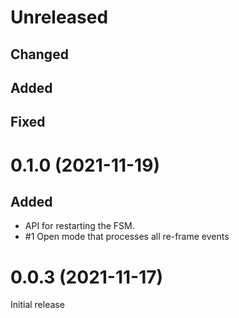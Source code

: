 # Unreleased

## Changed

## Added

## Fixed

# 0.1.0 (2021-11-19)

## Added
- API for restarting the FSM.
- #1 Open mode that processes all re-frame events


# 0.0.3 (2021-11-17)

Initial release
